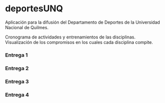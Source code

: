 # deportesUNQ

Aplicación para la difusión del Departamento de Deportes de la Universidad Nacional de Quilmes.

Cronograma de actividades y entrenamientos de las disciplinas.
Visualización de los compromisos en los cuales cada disciplina compite.

### Entrega 1
### Entrega 2
### Entrega 3
### Entrega 4
